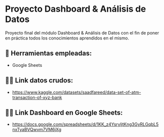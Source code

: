 # Proyecto Dashboard & Análisis de Datos
Proyecto final del módulo Dashboard & Análisis de Datos con el fin de poner en práctica todos los conocimientos aprendidos en el mismo.

## 🔧 Herramientas empleadas:
- Google Sheets

## ⛓️‍💥 Link datos crudos:
- https://www.kaggle.com/datasets/saadfareed/data-set-of-atm-transaction-of-xyz-bank

## ⛓️‍💥 Link Dashboard en Google Sheets:
- https://docs.google.com/spreadsheets/d/1KK_z4YsryljtKng3GyRLGqbL5nxTyaBVQwvm7VM6jXg